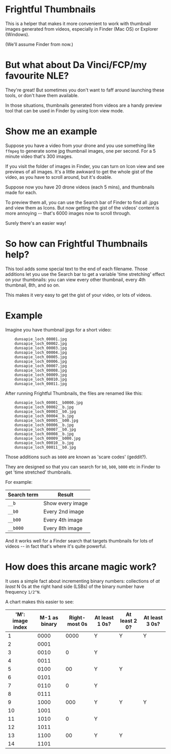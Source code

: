 # Frightful Thumbnails

This is a helper that makes it more convenient to work with thumbnail images generated from videos, especially in Finder (Mac OS) or Explorer (Windows).

(We'll assume Finder from now.)

# But what about Da Vinci/FCP/my favourite NLE?

They're great! But sometimes you don't want to faff around launching these tools, or don't have them available.

In those situations, thumbnails generated from videos are a handy preview tool that can be used in Finder by using Icon view mode.

# Show me an example

Suppose you have a video from your drone and you use something like `ffmpeg` to generate some jpg thumbnail images, one per second. For a 5 minute video that's 300 images.

If you visit the folder of images in Finder, you can turn on Icon view and see previews of all images. It's a little awkward to get the whole gist of the video,
as you have to scroll around, but it's doable.

Suppose now you have 20 drone videos (each 5 mins), and thumbnails made for each.

To preview them all, you can use the Search bar of Finder to find all .jpgs and view them as Icons. But now getting the gist of the videos' content is more annoying -- that's
6000 images now to scroll through.

Surely there's an easier way!

# So how can Frightful Thumbnails help?

This tool adds some special text to the end of each filename. Those additions let you use the Search bar to get a variable 'time stretching' effect on your thumbnails: you can view every other thumbnail,
every 4th thumbnail, 8th, and so on. 

This makes it very easy to get the gist of your video, or lots of videos.

# Example

Imagine you have thumbnail jpgs for a short video:

```
    dunsapie_loch_00001.jpg
    dunsapie_loch_00002.jpg
    dunsapie_loch_00003.jpg
    dunsapie_loch_00004.jpg
    dunsapie_loch_00005.jpg
    dunsapie_loch_00006.jpg
    dunsapie_loch_00007.jpg
    dunsapie_loch_00008.jpg
    dunsapie_loch_00009.jpg
    dunsapie_loch_00010.jpg
    dunsapie_loch_00011.jpg
```

After running Frightful Thumbnails, the files are renamed like this:

```
    dunsapie_loch_00001__b0000.jpg
    dunsapie_loch_00002__b.jpg
    dunsapie_loch_00003__b0.jpg
    dunsapie_loch_00004__b.jpg
    dunsapie_loch_00005__b00.jpg
    dunsapie_loch_00006__b.jpg
    dunsapie_loch_00007__b0.jpg
    dunsapie_loch_00008__b.jpg
    dunsapie_loch_00009__b000.jpg
    dunsapie_loch_00010__b.jpg
    dunsapie_loch_00011__b0.jpg
```

Those additions such as `b000` are known as 'scare codes' (geddit?).

They are designed so that you can search for `b0`, `b00`, `b000` etc in Finder to get 'time stretched' thumbnails.

For example:


| Search term  | Result            |
| ------------ | ----------------- |
|  `__b`         | Show every image  |
|  `__b0`        | Every 2nd image   |
|  `__b00`       | Every 4th image   |
|  `__b000`      | Every 8th image   |

And it works well for a Finder search that targets thumbnails for lots of videos -- in fact that's where it's quite powerful.

# How does this arcane magic work?

It uses a simple fact about incrementing binary numbers: collections of *at least* N 0s at the right hand side (LSBs) of the binary number have frequency `1/2^N`.

A chart makes this easier to see:

| 'M': image index  | M-1 as binary | Right-most 0s   | At least 1 0s? | At least 2 0? | At least 3 0s? | 
| ------------ | ------------------ | --------------- | -------------- | ------------- | -------------- |
|   1          |  0000              |  0000           |   Y            |   Y           |   Y            |
|   2          |  0001              |                 |                |               |                |
|   3          |  0010              |  0              |   Y            |               |                |
|   4          |  0011              |                 |                |               |                |
|   5          |  0100              |  00             |   Y            |   Y           |                |
|   6          |  0101              |                 |                |               |                |
|   7          |  0110              |  0              |   Y            |               |                |
|   8          |  0111              |                 |                |               |                |
|   9          |  1000              |  000            |   Y            |   Y           |   Y            |
|   10         |  1001              |                 |                |               |                |
|   11         |  1010              |  0              |   Y            |               |                |
|   12         |  1011              |                 |                |               |                |
|   13         |  1100              |  00             |   Y            |   Y           |                |
|   14         |  1101              |                 |                |               |                |



